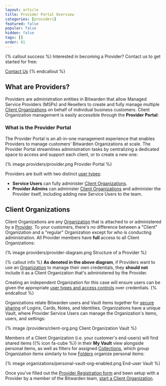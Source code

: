 ```yaml
---
layout: article
title: Provider Portal Overview
categories: [providers]
featured: false
popular: false
hidden: false
tags: []
order: 01
---
```


{% callout success %}
Interested in becoming a Provider? Contact us to get started for free:

<a role="button" class="btn btn-primary" href="https://bitwarden.com/contact" target="blank">Contact Us</a>
{% endcallout %}

## What are Providers?

Providers are administration entities in Bitwarden that allow Managed Service Providers (MSPs) and Resellers to create and fully manage multiple [Client Organizations](#client-organizations) on behalf of individual business customers. Client Organization management is easily accessible through the **Provider Portal**:

### What is the Provider Portal

The Provider Portal is an all-in-one management experience that enables Providers to manage customers' Bitwarden Organizations at scale. The Provider Portal streamlines administration tasks by centralizing a dedicated space to access and support each client, or to create a new one:

{% image providers/provider.png Provider Portal %}

Providers are built with two distinct [user types]({{site.baseurl}}/provider-users/#user-types):

- **Service Users** can fully administer [Client Organizations](#client-organizations).
- **Provider Admins** can administer [Client Organizations](#client-organizations) and administer the Provider itself, including adding new Service Users to the team.

## Client Organizations

Client Organizations are any [Organization]({{site.baseurl}}/article/about-organizations/) that is attached to or administered by a [Provider](#what-are-providers). To your customers, there's no difference between a "Client" Organization and a "regular" Organization except for who is conducting administration. All Provider members have **full** access to all Client Organizations:

{% image providers/provider-diagram.png Structure of a Provider %}

{% callout info %}
**As denoted in the above diagram**, if Providers want to use an [Organization]({{site.baseurl}}/article/about-organizations) to manage their own credentials, they **should not** include it as a Client Organization that's administered by the Provider.

Creating an independent Organization for this case will ensure users can be given the appropriate [user types and access controls]({{site.baseurl}}/article/user-types-access-control) over credentials.
{% endcallout %}

Organizations relate Bitwarden users and Vault items together for [secure sharing]({{site.baseurl}}/article/sharing/) of Logins, Cards, Notes, and Identities. Organizations have a unique Vault, where Provider Service Users can manage the Organization's items, users, and settings:

{% image /providers/client-org.png Client Organization Vault %}

Members of a Client Organization (i.e. your customer's end-users) will find shared items ({% icon fa-cube %}) in their **My Vault** view alongside personal items, as well as filters for assigned [Collections]({{site.baseurl}}/article/about-collections/), which group Organization items similarly to how [Folders]({{site.baseurl}}/article/folders/) organize personal items:

{% image organizations/personal-vault-org-enabled.png End-user Vault %}

Once you've filled out the [Provider Registration form](#) and been setup with a Provider by a member of the Bitwarden team, [start a Client Organization]({{site.baseurl}}/article/client-org-setup).
